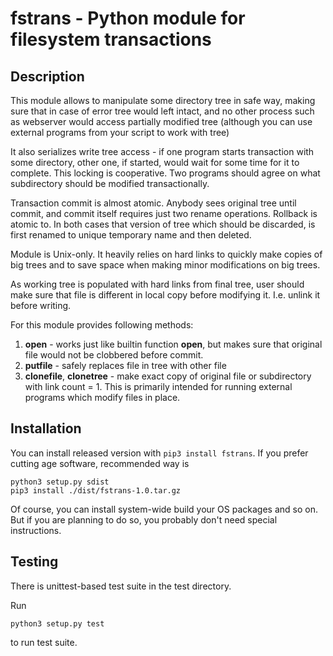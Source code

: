 # fstrans - Python  module for filesystem transactions

Description
-----------

This module allows to manipulate some directory tree in safe way,
making sure that in case of error tree would left intact, and 
no other process such as webserver would access partially modified tree
(although you can use external programs from your script to work with
tree)

It also serializes write tree access - if one program  starts transaction
with some directory, other one, if started, would wait for some time for it to
complete. This locking is cooperative. Two programs should agree on
what subdirectory should be modified transactionally.

Transaction commit is almost atomic. Anybody sees original tree
until commit, and commit itself requires just two rename operations.
Rollback is atomic to. In both cases that version of tree which should
be discarded, is first renamed to unique temporary name and then
deleted.

Module is Unix-only. It heavily relies on hard links to quickly make
copies of big trees and to save space when making minor modifications
on big trees.

As working tree is populated with hard links from final tree, user
should make sure that file is different in local copy before modifying
it. I.e. unlink it before writing. 

For this module provides following methods:

1. **open** - works just like builtin function **open**, but makes sure
that original file would not be clobbered before commit.
2. **putfile** - safely replaces file in tree with other file
3. **clonefile**, **clonetree** - make exact copy of original file or
    subdirectory  with link count = 1. This is primarily intended for
	running external programs which modify files in place. 

Installation
------------

You can install released version with `pip3 install fstrans`.
If you prefer cutting age software, recommended way is

```
python3 setup.py sdist
pip3 install ./dist/fstrans-1.0.tar.gz
```

Of course, you can install system-wide build your OS packages and so on.
But if you are planning to do so, you probably don't need special
instructions.

Testing
-------

There is unittest-based test suite in the test directory.


Run

```
python3 setup.py test
```

to run test suite.

